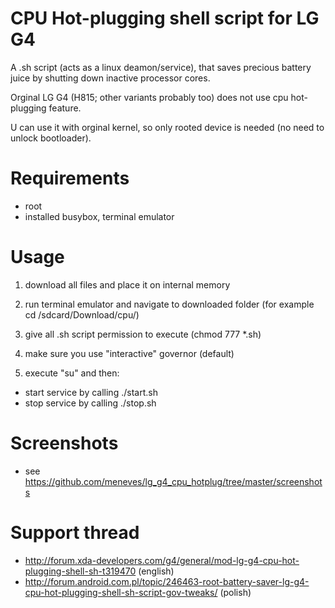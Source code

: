 # CPU Hot-plugging shell script for LG G4

A .sh script (acts as a linux deamon/service), that saves precious battery juice by shutting down inactive processor cores. 

Orginal LG G4 (H815; other variants probably too) does not use cpu hot-plugging feature. 

U can use it with orginal kernel, so only rooted device is needed (no need to unlock bootloader).


# Requirements

* root
* installed busybox, terminal emulator


# Usage

1) download all files and place it on internal memory

2) run terminal emulator and navigate to downloaded folder (for example cd /sdcard/Download/cpu/)

3) give all .sh script permission to execute (chmod 777 *.sh)

4) make sure you use "interactive" governor (default)

5) execute "su" and then:

  * start service by calling ./start.sh
  * stop service by calling ./stop.sh


# Screenshots

* see https://github.com/meneves/lg_g4_cpu_hotplug/tree/master/screenshots


# Support thread

* http://forum.xda-developers.com/g4/general/mod-lg-g4-cpu-hot-plugging-shell-sh-t319470 (english)
* http://forum.android.com.pl/topic/246463-root-battery-saver-lg-g4-cpu-hot-plugging-shell-sh-script-gov-tweaks/ (polish)

